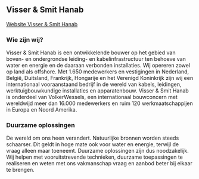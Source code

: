## Visser & Smit Hanab

[Website Visser & Smit Hanab](http://www.vshanab.nl)

### Wie zijn wij?

Visser & Smit Hanab is een ontwikkelende bouwer op het gebied van boven- en ondergrondse leiding- en kabelinfrastructuur ten behoeve van water en energie en de daaraan verbonden installaties. Wij opereren zowel op land als offshore. Met 1.650 medewerkers en vestigingen in Nederland, België, Duitsland, Frankrijk, Hongarije en het Verenigd Koninkrijk zijn wij een internationaal vooraanstaand bedrijf in de wereld van kabels, leidingen, werktuigbouwkundige installaties en apparatenbouw. Visser & Smit Hanab is onderdeel van VolkerWessels, een internationaal bouwconcern met wereldwijd meer dan 16.000 medewerkers en ruim 120 werkmaatschappijen in Europa en Noord Amerika.

### Duurzame oplossingen

De wereld om ons heen verandert. Natuurlijke bronnen worden steeds schaarser. Dit geldt in hoge mate ook voor water en energie, terwijl de vraag alleen maar toeneemt. Duurzame oplossingen zijn dus noodzakelijk. Wij helpen met vooruitstrevende technieken, duurzame toepassingen te realiseren en weten met ons vakmanschap vraag en aanbod beter bij elkaar te brengen.